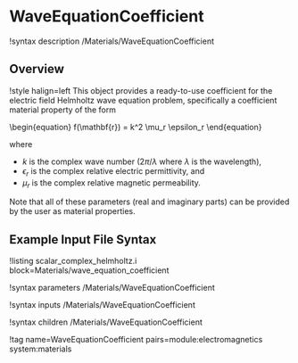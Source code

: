 # WaveEquationCoefficient

!syntax description /Materials/WaveEquationCoefficient

## Overview

!style halign=left
This object provides a ready-to-use coefficient for the electric field Helmholtz
wave equation problem, specifically a coefficient material property of the form

\begin{equation}
  f(\mathbf{r}) = k^2 \mu_r \epsilon_r
\end{equation}

where

- $k$ is the complex wave number ($2 \pi / \lambda$ where $\lambda$ is the wavelength),
- $\epsilon_r$ is the complex relative electric permittivity, and
- $\mu_r$ is the complex relative magnetic permeability.

Note that all of these parameters (real and imaginary parts) can be provided by
the user as material properties.

## Example Input File Syntax

!listing scalar_complex_helmholtz.i block=Materials/wave_equation_coefficient

!syntax parameters /Materials/WaveEquationCoefficient

!syntax inputs /Materials/WaveEquationCoefficient

!syntax children /Materials/WaveEquationCoefficient

!tag name=WaveEquationCoefficient pairs=module:electromagnetics system:materials

